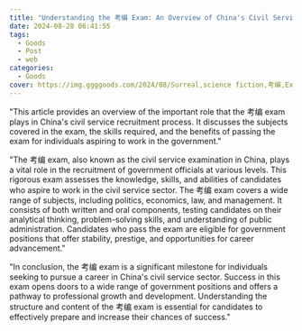 ```yaml
---
title: "Understanding the 考编 Exam: An Overview of China's Civil Service Examination"
date: 2024-08-28 06:41:55
tags:
  - Goods
  - Post
  - web
categories:
  - Goods
cover: https://img.ggggoods.com/2024/08/Surreal,science fiction,考编,Examination,technology,tech,diagrams,renderings,colors_20240830_00001_.png
---
```


"This article provides an overview of the important role that the 考编 exam plays in China's civil service recruitment process. It discusses the subjects covered in the exam, the skills required, and the benefits of passing the exam for individuals aspiring to work in the government."

"The 考编 exam, also known as the civil service examination in China, plays a vital role in the recruitment of government officials at various levels. This rigorous exam assesses the knowledge, skills, and abilities of candidates who aspire to work in the civil service sector. The 考编 exam covers a wide range of subjects, including politics, economics, law, and management. It consists of both written and oral components, testing candidates on their analytical thinking, problem-solving skills, and understanding of public administration. Candidates who pass the exam are eligible for government positions that offer stability, prestige, and opportunities for career advancement."

"In conclusion, the 考编 exam is a significant milestone for individuals seeking to pursue a career in China's civil service sector. Success in this exam opens doors to a wide range of government positions and offers a pathway to professional growth and development. Understanding the structure and content of the 考编 exam is essential for candidates to effectively prepare and increase their chances of success."
